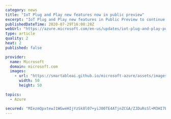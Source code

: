 ```yaml
---
category: news
title: "IoT Plug and Play new features now in public preview"
excerpt: "IoT Plug and Play new features in Public Preview to continue simplifying IoT."
publishedDateTime: 2020-07-29T16:00:28Z
webUrl: "https://azure.microsoft.com/en-us/updates/iot-plug-and-play-public-preview-new-features/"
type: article
quality: 2
heat: 2
published: false

provider:
  name: Microsoft
  domain: microsoft.com
  images:
    - url: "https://smartableai.github.io/microsoft-azure/assets/images/organizations/microsoft.com-50x50.jpg"
      width: 50
      height: 50

topics:
  - Azure

secured: "MIezmQpxtewJ1WGweHIjYzSk8l07+yiJ00TE4ATjnZCGA/ZJDuRsSl+M3HI7EUwVOfROm0vLNDFYOZ7ZTm1MPPKmUK+xcqVl5yHQ5FI5BFYJT6vHNCrGGeNRjF8TlnGLPi41k5CAvt+JebuQr/J+iSEshYSFIdmzZ4PQdz65yHljDz3xOr9Mdeu4HRzGAyAmu6ZqQVsXIyLgq33l9xzAPMG6rSS23HhDUbpo+uxCQEIwlomQSYsUlagtwAAo0QZX0YbQSsX0VHt3eEQz+Zr3bV/dUYvsWnSZHV6ikQnGGWkv4mVDbyPhMmu2dn7xc1/od6jzFp7mX2UQBUBIqqhNpw==;YWdVNB2wL4oOjHP0Xtpiyw=="
---
```


